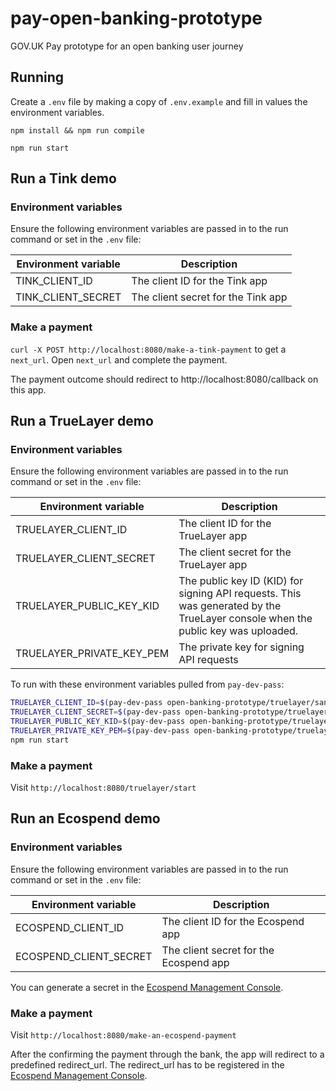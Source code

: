 # pay-open-banking-prototype

GOV.UK Pay prototype for an open banking user journey

## Running

Create a `.env` file by making a copy of `.env.example` and fill in values the environment variables.

`npm install && npm run compile`

`npm run start`

## Run a Tink demo

### Environment variables

Ensure the following environment variables are passed in to the run command or set in the `.env` file:

| Environment variable | Description                        |
|----------------------|------------------------------------|
| TINK_CLIENT_ID       | The client ID for the Tink app     |
| TINK_CLIENT_SECRET   | The client secret for the Tink app |

### Make a payment

`curl -X POST http://localhost:8080/make-a-tink-payment` to get a `next_url`. Open `next_url` and complete the payment.

The payment outcome should redirect to http://localhost:8080/callback on this app.

## Run a TrueLayer demo

### Environment variables

Ensure the following environment variables are passed in to the run command or set in the `.env` file:

| Environment variable      | Description                                                                                                                     |
|---------------------------|---------------------------------------------------------------------------------------------------------------------------------|
| TRUELAYER_CLIENT_ID       | The client ID for the TrueLayer app                                                                                             |
| TRUELAYER_CLIENT_SECRET   | The client secret for the TrueLayer app                                                                                         |
| TRUELAYER_PUBLIC_KEY_KID  | The public key ID (KID) for signing API requests. This was generated by the TrueLayer console when the public key was uploaded. |
| TRUELAYER_PRIVATE_KEY_PEM | The private key for signing API requests                                                                                        |

To run with these environment variables pulled from `pay-dev-pass`:

```sh
TRUELAYER_CLIENT_ID=$(pay-dev-pass open-banking-prototype/truelayer/sandbox/client-id) \
TRUELAYER_CLIENT_SECRET=$(pay-dev-pass open-banking-prototype/truelayer/sandbox/client-secret) \
TRUELAYER_PUBLIC_KEY_KID=$(pay-dev-pass open-banking-prototype/truelayer/sandbox/request-signing-public-key-kid) \
TRUELAYER_PRIVATE_KEY_PEM=$(pay-dev-pass open-banking-prototype/truelayer/sandbox/request-signing-private-key) \
npm run start
```

### Make a payment

Visit `http://localhost:8080/truelayer/start`

## Run an Ecospend demo

### Environment variables

Ensure the following environment variables are passed in to the run command or set in the `.env` file:

| Environment variable   | Description                            |
|------------------------|----------------------------------------|
| ECOSPEND_CLIENT_ID     | The client ID for the Ecospend app     |
| ECOSPEND_CLIENT_SECRET | The client secret for the Ecospend app |

You can generate a secret in the [Ecospend Management Console](https://console.sb.ecospend.com/organization/clients). 

### Make a payment

Visit `http://localhost:8080/make-an-ecospend-payment`

After the confirming the payment through the bank, the app will redirect to a predefined redirect_url.
The redirect_url has to be registered in the [Ecospend Management Console](https://console.sb.ecospend.com/organization/clients).


